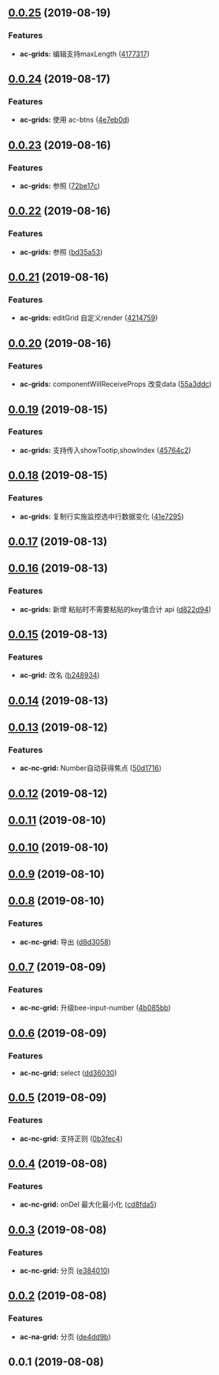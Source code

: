 <a name="0.0.25"></a>
## [0.0.25](https://github.com/tinper-bee/ac-grids/compare/v0.0.24...v0.0.25) (2019-08-19)


### Features

* **ac-grids:** 编辑支持maxLength ([4177317](https://github.com/tinper-bee/ac-grids/commit/4177317))



<a name="0.0.24"></a>
## [0.0.24](https://github.com/tinper-bee/ac-grids/compare/v0.0.23...v0.0.24) (2019-08-17)


### Features

* **ac-grids:** 使用 ac-btns ([4e7eb0d](https://github.com/tinper-bee/ac-grids/commit/4e7eb0d))



<a name="0.0.23"></a>
## [0.0.23](https://github.com/tinper-bee/ac-grids/compare/v0.0.22...v0.0.23) (2019-08-16)


### Features

* **ac-grids:** 参照 ([72be17c](https://github.com/tinper-bee/ac-grids/commit/72be17c))



<a name="0.0.22"></a>
## [0.0.22](https://github.com/tinper-bee/ac-grids/compare/v0.0.21...v0.0.22) (2019-08-16)


### Features

* **ac-grids:** 参照 ([bd35a53](https://github.com/tinper-bee/ac-grids/commit/bd35a53))



<a name="0.0.21"></a>
## [0.0.21](https://github.com/tinper-bee/ac-grids/compare/v0.0.20...v0.0.21) (2019-08-16)


### Features

* **ac-grids:** editGrid 自定义render ([4214759](https://github.com/tinper-bee/ac-grids/commit/4214759))



<a name="0.0.20"></a>
## [0.0.20](https://github.com/tinper-bee/ac-grids/compare/v0.0.19...v0.0.20) (2019-08-16)


### Features

* **ac-grids:** componentWillReceiveProps 改变data ([55a3ddc](https://github.com/tinper-bee/ac-grids/commit/55a3ddc))



<a name="0.0.19"></a>
## [0.0.19](https://github.com/tinper-bee/ac-grids/compare/v0.0.18...v0.0.19) (2019-08-15)


### Features

* **ac-grids:** 支持传入showTootip,showIndex ([45764c2](https://github.com/tinper-bee/ac-grids/commit/45764c2))



<a name="0.0.18"></a>
## [0.0.18](https://github.com/tinper-bee/ac-grids/compare/v0.0.17...v0.0.18) (2019-08-15)


### Features

* **ac-grids:** 复制行实施监控选中行数据变化 ([41e7295](https://github.com/tinper-bee/ac-grids/commit/41e7295))



<a name="0.0.17"></a>
## [0.0.17](https://github.com/tinper-bee/ac-grids/compare/v0.0.16...v0.0.17) (2019-08-13)



<a name="0.0.16"></a>
## [0.0.16](https://github.com/tinper-bee/ac-grids/compare/v0.0.15...v0.0.16) (2019-08-13)


### Features

* **ac-grids:** 新增 粘贴时不需要粘贴的key值合计 api ([d822d94](https://github.com/tinper-bee/ac-grids/commit/d822d94))



<a name="0.0.15"></a>
## [0.0.15](https://github.com/tinper-bee/ac-grids/compare/v0.0.14...v0.0.15) (2019-08-13)


### Features

* **ac-grid:** 改名 ([b248934](https://github.com/tinper-bee/ac-grids/commit/b248934))



<a name="0.0.14"></a>
## [0.0.14](https://github.com/tinper-bee/ac-grids/compare/v0.0.13...v0.0.14) (2019-08-13)



<a name="0.0.13"></a>
## [0.0.13](https://github.com/tinper-bee/ac-grids/compare/v0.0.12...v0.0.13) (2019-08-12)


### Features

* **ac-nc-grid:** Number自动获得焦点 ([50d1716](https://github.com/tinper-bee/ac-grids/commit/50d1716))



<a name="0.0.12"></a>
## [0.0.12](https://github.com/tinper-bee/ac-grids/compare/v0.0.11...v0.0.12) (2019-08-12)



<a name="0.0.11"></a>
## [0.0.11](https://github.com/tinper-bee/ac-grids/compare/v0.0.10...v0.0.11) (2019-08-10)



<a name="0.0.10"></a>
## [0.0.10](https://github.com/tinper-bee/ac-grids/compare/v0.0.9...v0.0.10) (2019-08-10)



<a name="0.0.9"></a>
## [0.0.9](https://github.com/tinper-bee/ac-grids/compare/v0.0.8...v0.0.9) (2019-08-10)



<a name="0.0.8"></a>
## [0.0.8](https://github.com/tinper-bee/ac-grids/compare/v0.0.7...v0.0.8) (2019-08-10)


### Features

* **ac-nc-grid:** 导出 ([d8d3058](https://github.com/tinper-bee/ac-grids/commit/d8d3058))



<a name="0.0.7"></a>
## [0.0.7](https://github.com/tinper-bee/ac-grids/compare/v0.0.6...v0.0.7) (2019-08-09)


### Features

* **ac-nc-grid:** 升级bee-input-number ([4b085bb](https://github.com/tinper-bee/ac-grids/commit/4b085bb))



<a name="0.0.6"></a>
## [0.0.6](https://github.com/tinper-bee/ac-grids/compare/v0.0.5...v0.0.6) (2019-08-09)


### Features

* **ac-nc-grid:** select ([dd36030](https://github.com/tinper-bee/ac-grids/commit/dd36030))



<a name="0.0.5"></a>
## [0.0.5](https://github.com/tinper-bee/ac-grids/compare/v0.0.4...v0.0.5) (2019-08-09)


### Features

* **ac-nc-grid:** 支持正则 ([0b3fec4](https://github.com/tinper-bee/ac-grids/commit/0b3fec4))



<a name="0.0.4"></a>
## [0.0.4](https://github.com/tinper-bee/ac-grids/compare/v0.0.3...v0.0.4) (2019-08-08)


### Features

* **ac-nc-grid:** onDel 最大化最小化 ([cd8fda5](https://github.com/tinper-bee/ac-grids/commit/cd8fda5))



<a name="0.0.3"></a>
## [0.0.3](https://github.com/tinper-bee/ac-grids/compare/v0.0.2...v0.0.3) (2019-08-08)


### Features

* **ac-nc-grid:** 分页 ([e384010](https://github.com/tinper-bee/ac-grids/commit/e384010))



<a name="0.0.2"></a>
## [0.0.2](https://github.com/tinper-bee/ac-grids/compare/v0.0.1...v0.0.2) (2019-08-08)


### Features

* **ac-na-grid:** 分页 ([de4dd9b](https://github.com/tinper-bee/ac-grids/commit/de4dd9b))



<a name="0.0.1"></a>
## 0.0.1 (2019-08-08)



